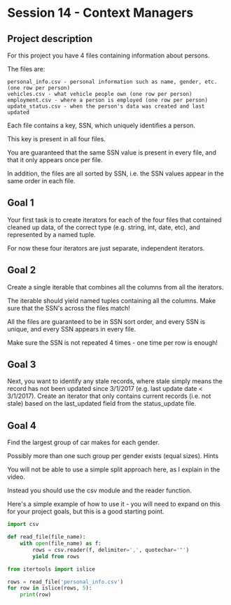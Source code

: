 
# Session 14 - Context Managers


## Project description

For this project you have 4 files containing information about persons.

The files are:

    personal_info.csv - personal information such as name, gender, etc. (one row per person)
    vehicles.csv - what vehicle people own (one row per person)
    employment.csv - where a person is employed (one row per person)
    update_status.csv - when the person's data was created and last updated

Each file contains a key, SSN, which uniquely identifies a person.

This key is present in all four files.

You are guaranteed that the same SSN value is present in every file, and that it only appears once per file.

In addition, the files are all sorted by SSN, i.e. the SSN values appear in the same order in each file.

## Goal 1

Your first task is to create iterators for each of the four files that contained cleaned up data, of the correct type (e.g. string, int, date, etc), and represented by a named tuple.


For now these four iterators are just separate, independent iterators.

## Goal 2

Create a single iterable that combines all the columns from all the iterators.

The iterable should yield named tuples containing all the columns. Make sure that the SSN's across the files match!

All the files are guaranteed to be in SSN sort order, and every SSN is unique, and every SSN appears in every file.

Make sure the SSN is not repeated 4 times - one time per row is enough!

## Goal 3

Next, you want to identify any stale records, where stale simply means the record has not been updated since 3/1/2017 (e.g. last update date < 3/1/2017). Create an iterator that only contains current records (i.e. not stale) based on the last_updated field from the status_update file.

## Goal 4

Find the largest group of car makes for each gender.

Possibly more than one such group per gender exists (equal sizes).
Hints

You will not be able to use a simple split approach here, as I explain in the video.

Instead you should use the csv module and the reader function.

Here's a simple example of how to use it - you will need to expand on this for your project goals, but this is a good starting point.

```python
import csv

def read_file(file_name):
    with open(file_name) as f:
        rows = csv.reader(f, delimiter=',', quotechar='"')
        yield from rows
```

```python
from itertools import islice

rows = read_file('personal_info.csv')
for row in islice(rows, 5):
    print(row)
```
